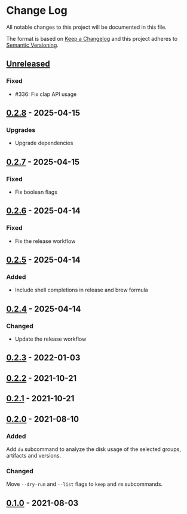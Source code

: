 # Change Log
All notable changes to this project will be documented in this file.

The format is based on [Keep a Changelog](http://keepachangelog.com/)
and this project adheres to [Semantic Versioning](http://semver.org/).

## [Unreleased]

### Fixed

- #336: Fix clap API usage 

## [0.2.8] - 2025-04-15

### Upgrades

- Upgrade dependencies

## [0.2.7] - 2025-04-15

### Fixed

- Fix boolean flags

## [0.2.6] - 2025-04-14

### Fixed

- Fix the release workflow

## [0.2.5] - 2025-04-14

### Added

- Include shell completions in release and brew formula

## [0.2.4] - 2025-04-14

### Changed

- Update the release workflow

## [0.2.3] - 2022-01-03

## [0.2.2] - 2021-10-21

## [0.2.1] - 2021-10-21

## [0.2.0] - 2021-08-10

### Added
Add `du` subcommand to analyze the disk usage of the selected groups, artifacts and versions.

### Changed
Move `--dry-run` and `--list` flags to `keep` and `rm` subcommands.

## [0.1.0] - 2021-08-03

[Unreleased]: https://github.com/hpehl/mcup/compare/v0.2.8...HEAD
[0.2.8]: https://github.com/hpehl/mcup/compare/v0.2.7...v0.2.8
[0.2.7]: https://github.com/hpehl/mcup/compare/v0.2.6...v0.2.7
[0.2.6]: https://github.com/hpehl/mcup/compare/v0.2.5...v0.2.6
[0.2.5]: https://github.com/hpehl/mcup/compare/v0.2.4...v0.2.5
[0.2.4]: https://github.com/hpehl/mcup/compare/v0.2.3...v0.2.4
[0.2.3]: https://github.com/hpehl/mcup/compare/v0.2.2...v0.2.3
[0.2.2]: https://github.com/hpehl/mcup/compare/v0.2.1...v0.2.2
[0.2.1]: https://github.com/hpehl/mcup/compare/v0.2.0...v0.2.1
[0.2.0]: https://github.com/hpehl/mcup/compare/v0.1.0...v0.2.0
[0.1.0]: https://github.com/hpehl/mcup/releases/tag/v0.1.0
